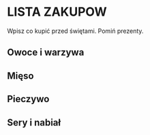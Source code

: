 # LISTA ZAKUPOW

Wpisz co kupić przed świętami. Pomiń prezenty.

## Owoce i warzywa



## Mięso



## Pieczywo



## Sery i nabiał 



